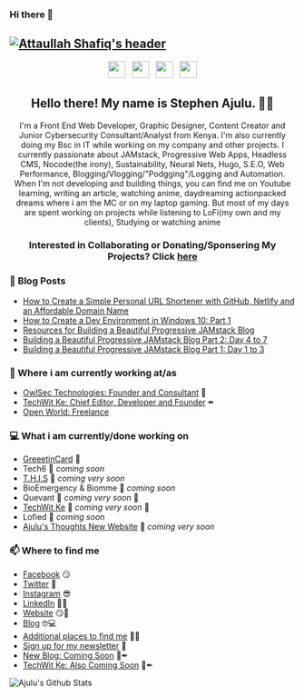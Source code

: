 ### Hi there 👋

<!--
**attaullahshafiq10/attaullahshafiq10** is a ✨ _special_ ✨ repository because its `README.md` (this file) appears on your GitHub profile.

Here are some ideas to get you started:

- 🔭 I’m currently working on ...
- 🌱 I’m currently learning ...
- 👯 I’m looking to collaborate on ...
- 🤔 I’m looking for help with ...
- 💬 Ask me about ...
- 📫 How to reach me: ...
- 😄 Pronouns: ...
- ⚡ Fun fact: ...
-->
## [![Attaullah Shafiq's header](https://github.com/attaullahshafiq10/attaullahshafiq10.github.io/blob/master/images/atta.png)](https://attaullahshafiq10.github.io)

<p align='center'>
<a href="https://dev.to/stephenajulu"><img height="30" src="https://github.com/stephenajulu/WaylonWalker/blob/main/icon/dev.png?raw=true"></a>&nbsp;&nbsp;
<a href="https://twitter.com/stephenajulu"><img height="30" src="https://github.com/stephenajulu/WaylonWalker/blob/main/icon/twitter.png?raw=true"></a>&nbsp;&nbsp;
<a href="https://instagram.com/stephenajulu"><img height="30" src="https://github.com/stephenajulu/WaylonWalker/blob/main/icon/instagram.jpg?raw=true"></a>&nbsp;&nbsp;
<a href="https://www.linkedin.com/in/stephenajulu/"><img height="30" src="https://github.com/stephenajulu/WaylonWalker/blob/main/icon/linkedin.png?raw=true"></a>
</p>

<h2 align="center">Hello there! My name is Stephen Ajulu. 👋🤓</h2>
<p align="center">I'm a Front End Web Developer, Graphic Designer, Content Creator and Junior Cybersecurity Consultant/Analyst from Kenya.
I'm also currently doing my Bsc in IT while working on my company and other projects.
I currently passionate about JAMstack, Progressive Web Apps, Headless CMS, Nocode(the irony), Sustainability, Neural Nets, Hugo, S.E.O, Web Performance, Blogging/Vlogging/"Podgging"/Logging and Automation.
When I'm not developing and building things, you can find me on Youtube learning, writing an article, watching anime, daydreaming actionpacked dreams where i am the MC or on my laptop gaming. But most of my days are spent working on projects while listening to LoFi(my own and my clients), Studying or watching anime</p>

<h3 align="center"> Interested in Collaborating or Donating/Sponsering My Projects? Click <a href="https://github.com/stephenajulu/stephenajulu/blob/master/PROJECTS.md">here</a> </h3>

### 📰 Blog Posts
<!-- BLOG-POST-LIST:START -->
- [How to Create a Simple Personal URL Shortener with GitHub, Netlify and an Affordable Domain Name](https://blog.stephenajulu.com/post/how-to-create-a-simple-personal-url-shortener-with-github-netlify-and-an-affordable-domain-name/)
- [How to Create a Dev Environment in Windows 10: Part 1](https://blog.stephenajulu.com/post/how-to-create-a-dev-environment-in-windows-10-part-1/)
- [Resources for Building a Beautiful Progressive JAMstack Blog](https://blog.stephenajulu.com/post/resources-for-building-a-beautiful-progressive-jamstack-blog/)
- [Building a Beautiful Progressive JAMstack Blog Part 2: Day 4 to 7](https://blog.stephenajulu.com/post/building-a-beautiful-progressive-jamstack-blog-part-2-day-4-to-7/)
- [Building a Beautiful Progressive JAMstack Blog Part 1: Day 1 to 3](https://blog.stephenajulu.com/post/building-a-beautiful-progressive-jamstack-blog-part-1-day-1-to-3/)
<!-- BLOG-POST-LIST:END -->

### 💼 Where i am currently working at/as
- [OwlSec Technologies: Founder and Consultant](https://owlsectechnologies.co.ke) 💼 
- [TechWit Ke: Chief Editor, Developer and Founder](https://techwit3.netlify.com) ✒
- [Open World: Freelance](https://stephenajulu.com)

### 💻 What i am currently/done working on
- [GreeetinCard](https://greeetincard.crd.co)  🚀
- Tech6  🚀 *coming soon*
- [T.H.I.S](https://this1.netlify.app)  🚀 *coming very soon*
- BioEmergency & Biomme  🚀 *coming soon*
- Quevant  🚀 *coming very soon* 🚀
- [TechWit Ke](https://techwit2.netlify.app)  🚀 *coming very soon* 🚀
- Lofied  🚀 *coming soon*
- [Ajulu's Thoughts New Website](https://ajulusthoughts3.netlify.app)  🚀 *coming very soon*

### 📫 Where to find me
- [Facebook](https://facebook.com/stephenajulu) 😏
- [Twitter](https://twitter.com/stephenajulu) 🐤
- [Instagram](https://instagram.com/stephenajulu) 😎
- [LinkedIn](https://linkedin.com/in/stephenajulu) 👨💼
- [Website](https://stephenajulu.com) 😏🔗
- [Blog](https://ajulusthoughts.wordpress.com) 🤓💻
- [Additional places to find me](https://stephenajulu.com/links) 🔗🔗
- [Sign up for my newsletter](https://ajulusthoughts.substack.com) 💌
- [New Blog: Coming Soon](https://ajulusthoughts3.netlify.app) 🔨✒
- [TechWit Ke: Also Coming Soon](https://techwit2.netlify.app) 🔨✒

![Ajulu's Github Stats](https://github-readme-stats.vercel.app/api?username=stephenajulu&show_icons=true&theme=radical)
